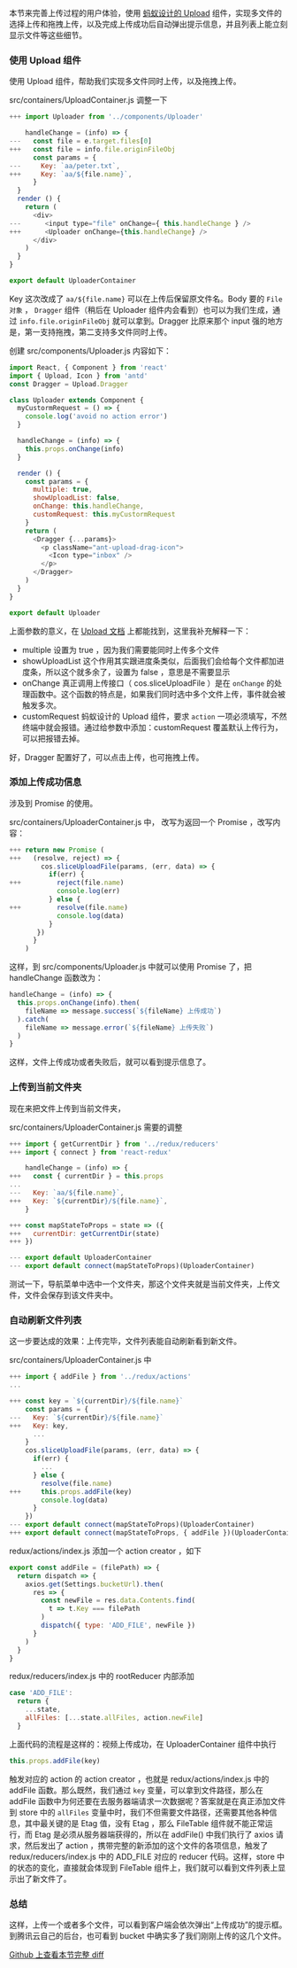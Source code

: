 本节来完善上传过程的用户体验，使用 [蚂蚁设计的 Upload](https://ant.design/components/upload/) 组件，实现多文件的选择上传和拖拽上传，以及完成上传成功后自动弹出提示信息，并且列表上能立刻显示文件等这些细节。


### 使用 Upload 组件

使用 Upload 组件，帮助我们实现多文件同时上传，以及拖拽上传。

src/containers/UploadContainer.js 调整一下

```js
+++ import Uploader from '../components/Uploader'

    handleChange = (info) => {
---   const file = e.target.files[0]
+++   const file = info.file.originFileObj
      const params = {
---     Key: `aa/peter.txt`,        
+++     Key: `aa/${file.name}`,
      }
  }
  render () {
    return (
      <div>
---      <input type="file" onChange={ this.handleChange } />
+++      <Uploader onChange={this.handleChange} />
      </div>
    )
  }
}

export default UploaderContainer
```

Key 这次改成了 `aa/${file.name}` 可以在上传后保留原文件名。Body 要的 `File 对象` ， `Dragger` 组件（稍后在 Uploader 组件内会看到）也可以为我们生成，通过 `info.file.originFileObj` 就可以拿到。Dragger 比原来那个 input 强的地方是，第一支持拖拽，第二支持多文件同时上传。

创建 src/components/Uploader.js 内容如下：

```js
import React, { Component } from 'react'
import { Upload, Icon } from 'antd'
const Dragger = Upload.Dragger

class Uploader extends Component {
  myCustormRequest = () => {
    console.log('avoid no action error')
  }

  handleChange = (info) => {
    this.props.onChange(info)
  }

  render () {
    const params = {
      multiple: true,
      showUploadList: false,
      onChange: this.handleChange,
      customRequest: this.myCustormRequest
    }
    return (
      <Dragger {...params}>
        <p className="ant-upload-drag-icon">
          <Icon type="inbox" />
        </p>
      </Dragger>
    )
  }
}

export default Uploader
```

上面参数的意义，在 [Upload 文档](https://ant.design/components/upload-cn/) 上都能找到，这里我补充解释一下：

- multiple 设置为 true ，因为我们需要能同时上传多个文件
- showUploadList 这个作用其实跟进度条类似，后面我们会给每个文件都加进度条，所以这个就多余了，设置为 false ，意思是不需要显示
- onChange 真正调用上传接口（ cos.sliceUploadFile ）是在 `onChange` 的处理函数中。这个函数的特点是，如果我们同时选中多个文件上传，事件就会被触发多次。
- customRequest 蚂蚁设计的 Upload 组件，要求 `action` 一项必须填写，不然终端中就会报错。通过给参数中添加：customRequest 覆盖默认上传行为，可以把报错去掉。

好，Dragger 配置好了，可以点击上传，也可拖拽上传。

### 添加上传成功信息

涉及到 Promise 的使用。


src/containers/UploaderContainer.js 中， 改写为返回一个 Promise ，改写内容：

```js
+++ return new Promise (
+++   (resolve, reject) => {
        cos.sliceUploadFile(params, (err, data) => {
          if(err) {
+++         reject(file.name)
            console.log(err)
          } else {
+++         resolve(file.name)
            console.log(data)
          }
       })
      }
    )
```

这样，到 src/components/Uploader.js 中就可以使用 Promise 了，把 handleChange 函数改为：

```js
handleChange = (info) => {
  this.props.onChange(info).then(
    fileName => message.success(`${fileName} 上传成功`)
  ).catch(
    fileName => message.error(`${fileName} 上传失败`)
  )
}
```

这样，文件上传成功或者失败后，就可以看到提示信息了。

### 上传到当前文件夹

现在来把文件上传到当前文件夹，


src/containers/UploaderContainer.js 需要的调整

```js
+++ import { getCurrentDir } from '../redux/reducers'
+++ import { connect } from 'react-redux'

    handleChange = (info) => {
+++   const { currentDir } = this.props
...
---   Key: `aa/${file.name}`,
+++   Key: `${currentDir}/${file.name}`,
    }

+++ const mapStateToProps = state => ({
+++   currentDir: getCurrentDir(state)
+++ })

--- export default UploaderContainer
--- export default connect(mapStateToProps)(UploaderContainer)
```

测试一下，导航菜单中选中一个文件夹，那这个文件夹就是当前文件夹，上传文件，文件会保存到该文件夹中。

### 自动刷新文件列表

这一步要达成的效果：上传完毕，文件列表能自动刷新看到新文件。

src/containers/UploaderContainer.js 中

```js
+++ import { addFile } from '../redux/actions'
...

+++ const key = `${currentDir}/${file.name}`
    const params = {
---   Key: `${currentDir}/${file.name}`
+++   Key: key,
      ...
    }
    cos.sliceUploadFile(params, (err, data) => {
      if(err) {
        ...
      } else {
        resolve(file.name)
+++     this.props.addFile(key)
        console.log(data)
      }
    })
--- export default connect(mapStateToProps)(UploaderContainer)
+++ export default connect(mapStateToProps, { addFile })(UploaderContainer)

```

redux/actions/index.js 添加一个 action creator ，如下

```js
export const addFile = (filePath) => {
  return dispatch => {
    axios.get(Settings.bucketUrl).then(
      res => {
        const newFile = res.data.Contents.find(
          t => t.Key === filePath
        )
        dispatch({ type: 'ADD_FILE', newFile })
      }
    )
  }
}
```

redux/reducers/index.js 中的 rootReducer 内部添加

```js
case 'ADD_FILE':
  return {
    ...state,
    allFiles: [...state.allFiles, action.newFile]
  }
```

上面代码的流程是这样的：视频上传成功，在 UploaderContainer 组件中执行

```js
this.props.addFile(key)
```

触发对应的 action 的 action creator ，也就是 redux/actions/index.js 中的 addFile 函数。那么既然，我们通过 `key` 变量，可以拿到文件路径，那么在 addFile 函数中为何还要在去服务器端请求一次数据呢？答案就是在真正添加文件到 store 中的 `allFiles` 变量中时，我们不但需要文件路径，还需要其他各种信息，其中最关键的是 Etag 值，没有 Etag ，那么 FileTable 组件就不能正常运行，而 Etag 是必须从服务器端获得的，所以在 addFile() 中我们执行了 axios 请求，然后发出了 action ，携带完整的新添加的这个文件的各项信息，触发了 redux/reducers/index.js 中的 ADD_FILE 对应的 reducer 代码。这样，store 中的状态的变化，直接就会体现到 FileTable 组件上，我们就可以看到文件列表上显示出了新文件了。

### 总结

这样，上传一个或者多个文件，可以看到客户端会依次弹出“上传成功”的提示框。到腾讯云自己的后台，也可看到 bucket 中确实多了我们刚刚上传的这几个文件。

[Github 上查看本节完整 diff](xxx)
